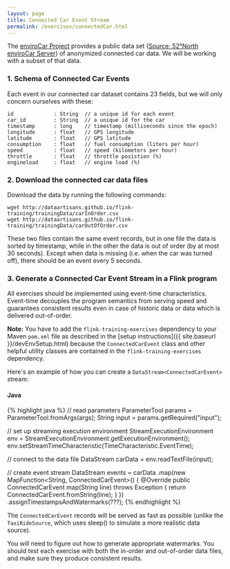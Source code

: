 ```yaml
---
layout: page
title: Connected Car Event Stream
permalink: /exercises/connectedCar.html
---
```


The [enviroCar Project](https://envirocar.org) provides a public data set ([Source: 52°North enviroCar Server](https://envirocar.org/api/stable/tracks)) of
anonymized connected car data. We will be working with a subset of that data.

### 1. Schema of Connected Car Events

Each event in our connected car dataset contains 23 fields, but we will only concern ourselves with these:

~~~
id             : String  // a unique id for each event
car_id         : String  // a unique id for the car
timestamp      : long    // timestamp (milliseconds since the epoch)
longitude      : float   // GPS longitude
latitude       : float   // GPS latitude
consumption    : float   // fuel consumption (liters per hour)
speed          : float   // speed (kilometers per hour)
throttle       : float   // throttle posistion (%)
engineload     : float   // engine load (%)
~~~

### 2. Download the connected car data files

Download the data by running the following commands:

~~~~
wget http://dataartisans.github.io/flink-training/trainingData/carInOrder.csv
wget http://dataartisans.github.io/flink-training/trainingData/carOutOfOrder.csv
~~~~

These two files contain the same event records, but in one file the data is sorted by timestamp,
while in the other the data is out of order (by at most 30 seconds).
Except when data is missing (i.e. when the car was turned off), there should be an event every 5 seconds.

### 3. Generate a Connected Car Event Stream in a Flink program

All exercises should be implemented using event-time characteristics. Event-time decouples the program semantics from serving speed and guarantees consistent results even in case of historic data or data which is delivered out-of-order.

**Note:** You have to add the `flink-training-exercises` dependency to your Maven `pom.xml` file as described in the [setup instructions]({{ site.baseurl }}/devEnvSetup.html) because the `ConnectedCarEvent` class and other helpful utility classes are contained in the `flink-training-exercises` dependency.

Here's an example of how you can create a `DataStream<ConnectedCarEvent>` stream:

#### Java

{% highlight java %}
// read parameters
ParameterTool params = ParameterTool.fromArgs(args);
String input = params.getRequired("input");

// set up streaming execution environment
StreamExecutionEnvironment env = StreamExecutionEnvironment.getExecutionEnvironment();
env.setStreamTimeCharacteristic(TimeCharacteristic.EventTime);

// connect to the data file
DataStream<String> carData = env.readTextFile(input);

// create event stream
DataStream<ConnectedCarEvent> events = carData
    .map(new MapFunction<String, ConnectedCarEvent>() {
        @Override
        public ConnectedCarEvent map(String line) throws Exception {
            return ConnectedCarEvent.fromString(line);
        }
    })
    .assignTimestampsAndWatermarks(???);
{% endhighlight %}

The `ConnectedCarEvent` records will be served as fast as possible (unlike the `TaxiRideSource`, which uses
sleep() to simulate a more realistic data source).

You will need to figure out how to generate appropriate watermarks. You should test each exercise with both
the in-order and out-of-order data files, and make sure they produce consistent results.

